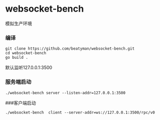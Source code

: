 # websocket-bench
模拟生产环境

### 编译
```
git clone https://github.com/beatyman/websocket-bench.git
cd websocket-bench
go build .

```

默认监听127.0.0.1:3500
### 服务端启动
```
./websocket-bench server --listen-addr=127.0.0.1:3500
```

###客户端启动
```
./websocket-bench  client --server-addr=ws://127.0.0.1:3500/rpc/v0

```